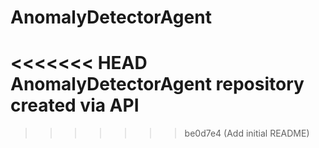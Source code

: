 # AnomalyDetectorAgent
<<<<<<< HEAD
AnomalyDetectorAgent repository created via API
=======
>>>>>>> be0d7e4 (Add initial README)
